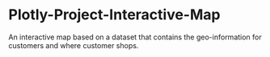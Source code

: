 # Plotly-Project-Interactive-Map

An interactive map based on a dataset that contains the geo-information for customers and where customer shops.
